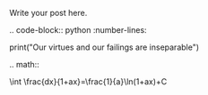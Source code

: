 <!--
.. title: Feature Test
.. slug: feature-test
.. date: 2025-10-05 09:59:24 UTC+03:00
.. tags: 
.. category: 
.. link: 
.. description: 
.. type: text
-->

Write your post here.

.. code-block:: python
   :number-lines:

   print("Our virtues and our failings are inseparable")

.. math::

   \int \frac{dx}{1+ax}=\frac{1}{a}\ln(1+ax)+C